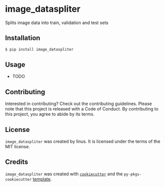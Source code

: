 # image_dataspliter

Splits image data into train, validation and test sets

## Installation

```bash
$ pip install image_dataspliter
```

## Usage

- TODO

## Contributing

Interested in contributing? Check out the contributing guidelines. Please note that this project is released with a Code of Conduct. By contributing to this project, you agree to abide by its terms.

## License

`image_dataspliter` was created by linus. It is licensed under the terms of the MIT license.

## Credits

`image_dataspliter` was created with [`cookiecutter`](https://cookiecutter.readthedocs.io/en/latest/) and the `py-pkgs-cookiecutter` [template](https://github.com/py-pkgs/py-pkgs-cookiecutter).
